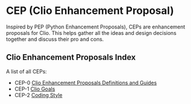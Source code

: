 # CEP (Clio Enhancement Proposal)

Inspired by PEP (Python Enhancement Proposals), CEPs are enhancement proposals for Clio.
This helps gather all the ideas and design decisions together and discuss their pro and cons.

## Clio Enhancement Proposals Index

A list of all CEPs:

* CEP-0 [Clio Enhancement Proposals Definitions and Guides](https://github.com/pouya-eghbali/clio/CEPs/CEP-0.md)
* CEP-1 [Clio Goals](https://github.com/pouya-eghbali/clio/CEPs/CEP-1.md)
* CEP-2 [Coding Style](https://github.com/pouya-eghbali/clio/CEPs/CEP-2.md)
